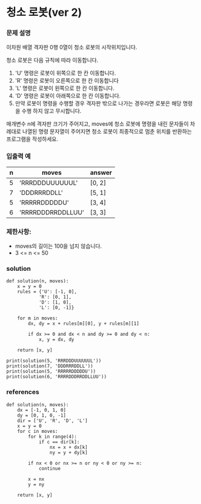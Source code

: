 # 청소 로봇(ver 2)

### 문제 설명 
이차원 배열 격자판 0행 0열이 청소 로봇의 시작위치입니다.

청소 로봇은 다음 규칙에 따라 이동합니다.
1. 'U' 명령은 로봇이 위쪽으로 한 칸 이동합니다.
2. 'R' 명령은 로봇이 오른쪽으로 한 칸 이동합니다
3. 'L' 명령은 로봇이 왼쪽으로 한 칸 이동합니다.
4. 'D' 명령은 로봇이 아래쪽으로 한 칸 이동합니다.
5. 만약 로봇이 명령을 수행할 경우 격자판 밖으로 나가는 경우라면 로봇은 해당 명령을 수행
하지 않고 무시합니다.

매개변수 n에 격자판 크기가 주어지고, moves에 청소 로봇에 명령을 내린 문자들이 차례대로
나열된 명령 문자열이 주어지면 청소 로봇이 최종적으로 멈춘 위치를 반환하는 프로그램을 작성하세요.

### 입출력 예
|n |moves| answer|
|-|---|---|
|5 |'RRRDDDUUUUUUL'| [0, 2]|
|7 |'DDDRRRDDLL' |[5, 1]|
|5 |'RRRRRDDDDDU' |[3, 4]|
|6 |'RRRRDDDRRDDLLUU' |[3, 3]|

### 제한사항:
* moves의 길이는 100을 넘지 않습니다.
* 3 <= n <= 50

### solution
```
def solution(n, moves):
	x = y = 0
    rules = {'U': [-1, 0],
            'R': [0, 1],
            'D': [1, 0],
            'L': [0, -1]}

    for m in moves:
        dx, dy = x + rules[m][0], y + rules[m][1]

        if dx >= 0 and dx < n and dy >= 0 and dy < n:
            x, y = dx, dy
        
    return [x, y]
                            
print(solution(5, 'RRRDDDUUUUUUL'))
print(solution(7, 'DDDRRRDDLL'))
print(solution(5, 'RRRRRDDDDDU'))
print(solution(6, 'RRRRDDDRRDDLLUU'))
```

### references
```
def solution(n, moves):
    dx = [-1, 0, 1, 0]
    dy = [0, 1, 0, -1]
    dir = ['U', 'R', 'D', 'L']
    x = y = 0
    for c in moves:
        for k in range(4):
            if c == dir[k]:
                nx = x + dx[k]
                ny = y + dy[k]

        if nx < 0 or nx >= n or ny < 0 or ny >= n:
            continue

        x = nx
        y = ny
 
    return [x, y]    
```